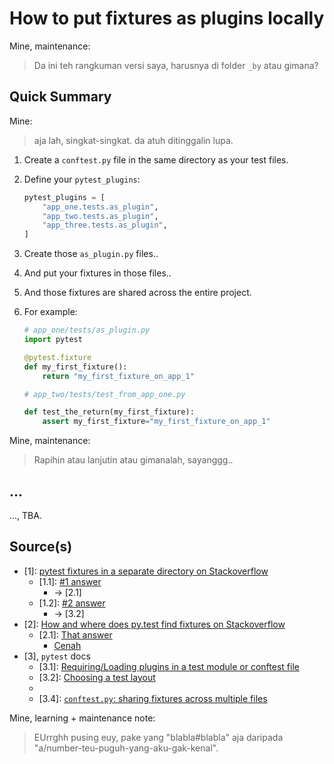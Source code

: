 # How to put fixtures as plugins locally

Mine, maintenance:
> Da ini teh rangkuman versi saya, harusnya di folder `_by` atau gimana?

## Quick Summary

Mine:
> aja lah, singkat-singkat. da atuh ditinggalin lupa.

1. Create a `conftest.py` file in the same directory as your test files.
2. Define your `pytest_plugins`:

   ```python
   pytest_plugins = [
       "app_one.tests.as_plugin",
       "app_two.tests.as_plugin",
       "app_three.tests.as_plugin",
   ]
   ```

3. Create those `as_plugin.py` files..
4. And put your fixtures in those files..
5. And those fixtures are shared across the entire project.
6. For example:

   ```python
   # app_one/tests/as_plugin.py
   import pytest

   @pytest.fixture
   def my_first_fixture():
       return "my_first_fixture_on_app_1"
   ```

   ```python
   # app_two/tests/test_from_app_one.py

   def test_the_return(my_first_fixture):
       assert my_first_fixture="my_first_fixture_on_app_1"
   ```

Mine, maintenance:
> Rapihin atau lanjutin atau gimanalah, sayanggg..

## ...

..., TBA.

## Source(s)

- [1]: [pytest fixtures in a separate directory on Stackoverflow](https://stackoverflow.com/questions/32567306/pytest-fixtures-in-a-separate-directory)
  - [1.1]: [#1 answer](https://stackoverflow.com/a/54736376)
    - -> [2.1]
  - [1.2]: [#2 answer](https://stackoverflow.com/a/32644348)
    - -> [3.2]
- [2]: [How and where does py.test find fixtures on Stackoverflow](https://stackoverflow.com/questions/13641973/how-and-where-does-py-test-find-fixtures)
  - [2.1]: [That answer](https://stackoverflow.com/a/54736237)
    - [Cenah](https://github.com/pytest-dev/pytest/issues/3039#issuecomment-464489204)
- [3], `pytest` docs
  - [3.1]: [Requiring/Loading plugins in a test module or conftest file](https://docs.pytest.org/en/8.2.x/how-to/plugins.html#requiring-loading-plugins-in-a-test-module-or-conftest-file)
  - [3.2]: [Choosing a test layout](https://docs.pytest.org/en/8.2.x/explanation/goodpractices.html#choosing-a-test-layout)
  - [3.3]: [`pytest_plugins`](https://docs.pytest.org/en/8.2.x/reference/reference.html#globalvar-pytest_plugins)
  - [3.4]: [`conftest.py`: sharing fixtures across multiple files](https://docs.pytest.org/en/latest/reference/fixtures.html#conftest-py-sharing-fixtures-across-multiple-files)

Mine, learning + maintenance note:
> EUrrghh pusing euy, pake yang "blabla#blabla" aja daripada "a/number-teu-puguh-yang-aku-gak-kenal".
